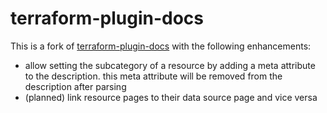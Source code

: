 # terraform-plugin-docs

This is a fork of [terraform-plugin-docs](https://github.com/hashicorp/terraform-plugin-docs/) with the following enhancements:

* allow setting the subcategory of a resource by adding a meta attribute to the description. this meta attribute will be removed from the description after parsing
* (planned) link resource pages to their data source page and vice versa
